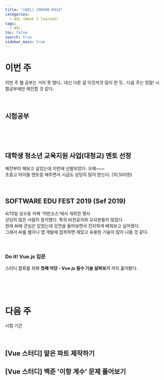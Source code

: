 ```yaml
---
title: "[WIL] 190408-0414"
categories: 
  - WIL (Week I learned)
tags: 
  - WIL
toc: false
search: true
sidebar_main: true
---
```


# 이번 주
이번 주 웹 공부는 거의 못 했다.. 대신 다른 걸 이것저것 많이 한 듯..  다음 주는 정말! 시험공부에만 매진할 것 같다.
<br><br><br>


## 시험공부
<br><br><br>


## 대학생 청소년 교육지원 사업(대청교) 멘토 선정
예전부터 해보고 싶었는데 이번에 선발되었다. 오예~~~  
초중고 아이들 멘토링 해주면서 시급도 상당히 많이 받는다. (10,500원)
<br><br><br>


## SOFTWARE EDU FEST 2019 (Sef 2019)
4/13일 성수동 카페 '어반소스'에서 개최한 행사  
상당히 많은 사람이 참석했다. 특히 비전공자와 교사분들이 많았다.  
원래 AI에 관심은 있었는데 강연을 들어보면서 진지하게 배워보고 싶어졌다.  
그래서 AI를 웹이나 앱 개발에 접목하면 재밌고 유용한 기술이 많이 나올 것 같다.
<br><br><br>


### Do it! Vue.js 입문
스터디 합류를 위해 __첫째 마당 - Vue.js 필수 기술 살펴보기__ 까지 훑어봤다.
<br><br><br><br><br>


# 다음 주
시험 기간
<br><br><br>

## [Vue 스터디] 맡은 파트 제작하기

## [Vue 스터디] 백준 '이항 계수' 문제 풀어보기
